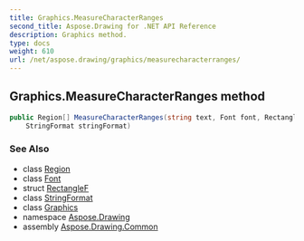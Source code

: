 ```yaml
---
title: Graphics.MeasureCharacterRanges
second_title: Aspose.Drawing for .NET API Reference
description: Graphics method. 
type: docs
weight: 610
url: /net/aspose.drawing/graphics/measurecharacterranges/
---
```

## Graphics.MeasureCharacterRanges method

```csharp
public Region[] MeasureCharacterRanges(string text, Font font, RectangleF layoutRect, 
    StringFormat stringFormat)
```

### See Also

* class [Region](../../region/)
* class [Font](../../font/)
* struct [RectangleF](../../rectanglef/)
* class [StringFormat](../../stringformat/)
* class [Graphics](../)
* namespace [Aspose.Drawing](../../graphics/)
* assembly [Aspose.Drawing.Common](../../../)


